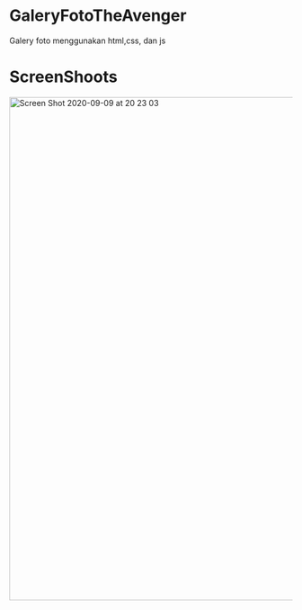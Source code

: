 # GaleryFotoTheAvenger
Galery foto menggunakan html,css, dan js

# ScreenShoots

<img width="895" alt="Screen Shot 2020-09-09 at 20 23 03" src="https://user-images.githubusercontent.com/51021580/92604122-57ea8100-f2da-11ea-95cf-f7e03f896d0e.png">
